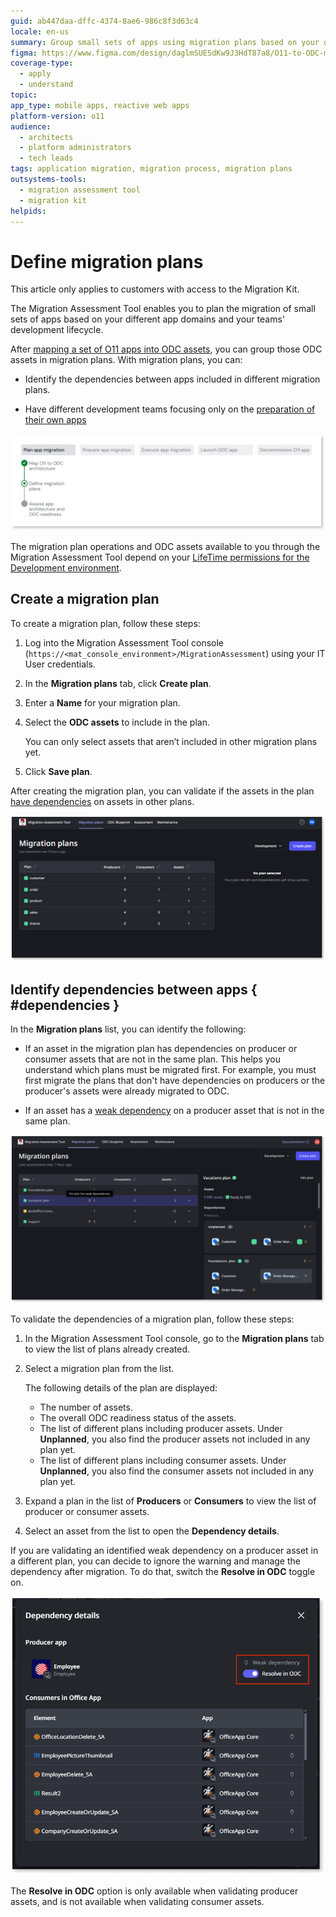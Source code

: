 ```yaml
---
guid: ab447daa-dffc-4374-8ae6-986c8f3d63c4
locale: en-us
summary: Group small sets of apps using migration plans based on your different app domains.
figma: https://www.figma.com/design/daglmSUESdKw9J3HdT87a8/O11-to-ODC-migration?node-id=2655-1045
coverage-type:
  - apply
  - understand
topic: 
app_type: mobile apps, reactive web apps
platform-version: o11
audience:
  - architects
  - platform administrators
  - tech leads
tags: application migration, migration process, migration plans
outsystems-tools:
  - migration assessment tool
  - migration kit
helpids: 
---
```


# Define migration plans

<div class="info" markdown="1">

This article only applies to customers with access to the Migration Kit.

</div>

The Migration Assessment Tool enables you to plan the migration of small sets of apps based on your different app domains and your teams' development lifecycle.

After [mapping a set of O11 apps into ODC assets](plan-map-apps.md), you can group those ODC assets in migration plans. With migration plans, you can:

* Identify the dependencies between apps included in different migration plans.

* Have different development teams focusing only on the [preparation of their own apps](../prepare/prep-intro.md)

![Diagram showing the Define migration plans step in the migration process.](images/prep-define-plans-diag.png "Define migration plans")

<div class="info" markdown="1">

The migration plan operations and ODC assets available to you through the Migration Assessment Tool depend on your [LifeTime permissions for the Development environment](mat-permissions.md#plans).

</div>

## Create a migration plan

To create a migration plan, follow these steps:

1. Log into the Migration Assessment Tool console (`https://<mat_console_environment>/MigrationAssessment`) using your IT User credentials.

1. In the **Migration plans** tab, click **Create plan**.

1. Enter a **Name** for your migration plan.

1. Select the **ODC assets** to include in the plan. 

    You can only select assets that aren’t included in other migration plans yet.

1. Click **Save plan**.

After creating the migration plan, you can validate if the assets in the plan [have dependencies](#dependencies) on assets in other plans.

![Migration plan list in Migration Assessment Tool.](images/migration-plan-list-at.png "Migration plan list")

## Identify dependencies between apps { #dependencies }

In the **Migration plans** list, you can identify the following:

* If an asset in the migration plan has dependencies on producer or consumer assets that are not in the same plan. This helps you understand which plans must be migrated first. For example, you must first migrate the plans that don't have dependencies on producers or the producer's assets were already migrated to ODC.

* If an asset has a [weak dependency](../../building-apps/reuse-and-refactor/strong-weak-dependencies.md#weak-dependencies) on a producer asset that is not in the same plan.

![Migration plan details showing weak dependencies.](images/migration-plan-details-at.png "Migration plan details")

To validate the dependencies of a migration plan, follow these steps:

1. In the Migration Assessment Tool console, go to the **Migration plans** tab to view the list of plans already created.

1. Select a migration plan from the list.

    The following details of the plan are displayed:

      * The number of assets.
      * The overall ODC readiness status of the assets.
      * The list of different plans including producer assets. Under **Unplanned**, you also find the producer assets not included in any plan yet.
      * The list of different plans including consumer assets. Under **Unplanned**, you also find the consumer assets not included in any plan yet.

1. Expand a plan in the list of **Producers** or **Consumers** to view the list of producer or consumer assets.

1. Select an asset from the list to open the **Dependency details**.

If you are validating an identified weak dependency on a producer asset in a different plan, you can decide to ignore the warning and manage the dependency after migration. To do that, switch the **Resolve in ODC** toggle on.

![Dependency details with Resolve in ODC option.](images/migration-plan-dependency-details-at.png "Dependency details")

The **Resolve in ODC** option is only available when validating producer assets, and is not available when validating consumer assets.
